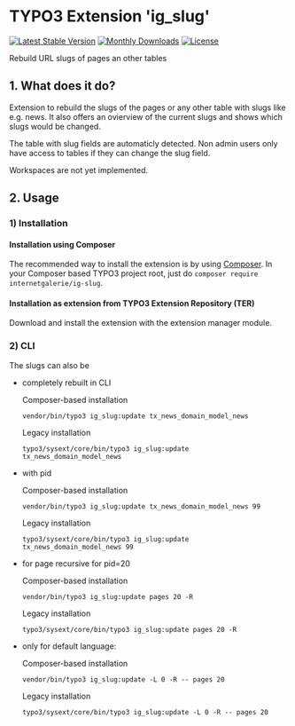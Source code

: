 # TYPO3 Extension  'ig_slug'

[![Latest Stable Version](https://poser.pugx.org/internetgalerie/ig-slug/v/stable)](https://packagist.org/packages/internetgalerie/ig-slug)
[![Monthly Downloads](https://poser.pugx.org/internetgalerie/ig-slug/d/monthly)](https://packagist.org/packages/internetgalerie/ig-slug)
[![License](https://poser.pugx.org/internetgalerie/ig-slug/license)](https://packagist.org/packages/internetgalerie/ig-slug)

Rebuild URL slugs of pages an other tables

## 1. What does it do?


Extension to rebuild the slugs of the pages or any other table with slugs like e.g. news. It also offers an ovierview of the current slugs and shows which slugs would be changed.

The table with slug fields are automaticly detected. Non admin users only have access to tables if they can change the slug field.

Workspaces are not yet implemented.

## 2. Usage


### 1) Installation

#### Installation using Composer

The recommended way to install the extension is by using [Composer][2]. In your Composer based TYPO3 project root, just do `composer require internetgalerie/ig-slug`.

#### Installation as extension from TYPO3 Extension Repository (TER)

Download and install the extension with the extension manager module.


### 2) CLI

The slugs can also be
*   completely rebuilt in CLI

    Composer-based installation

        vendor/bin/typo3 ig_slug:update tx_news_domain_model_news

    Legacy installation

        typo3/sysext/core/bin/typo3 ig_slug:update tx_news_domain_model_news

*   with pid

    Composer-based installation

        vendor/bin/typo3 ig_slug:update tx_news_domain_model_news 99

    Legacy installation

        typo3/sysext/core/bin/typo3 ig_slug:update tx_news_domain_model_news 99

*   for page recursive for pid=20

    Composer-based installation

        vendor/bin/typo3 ig_slug:update pages 20 -R

    Legacy installation

        typo3/sysext/core/bin/typo3 ig_slug:update pages 20 -R

*   only for default language:

    Composer-based installation

        vendor/bin/typo3 ig_slug:update -L 0 -R -- pages 20

    Legacy installation

        typo3/sysext/core/bin/typo3 ig_slug:update -L 0 -R -- pages 20


[1]: https://docs.typo3.org/typo3cms/extensions/ig_slug/
[2]: https://getcomposer.org/
[3]: https://docs.typo3.org/m/typo3/reference-coreapi/main/en-us/ApiOverview/CommandControllers/Index.html
